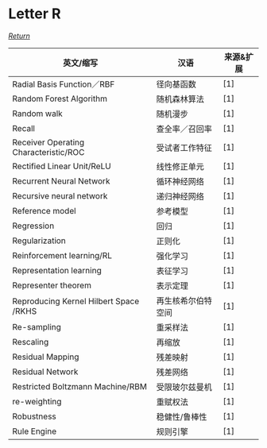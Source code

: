 # Letter R
[*Return*](https://github.com/SyncedAI00/Artificial-Intelligence-Terminology/blob/master/README.md)

英文/缩写|汉语|来源&扩展
---|---|---
Radial Basis Function／RBF|	径向基函数|[1]
Random Forest Algorithm|	随机森林算法|[1]
Random walk	|随机漫步 |[1]
Recall	|查全率／召回率|[1]
Receiver Operating Characteristic/ROC|	受试者工作特征|[1]
Rectified Linear Unit/ReLU|	线性修正单元|[1]
Recurrent Neural Network|	循环神经网络|[1]
Recursive neural network|	递归神经网络|[1]
Reference model |	参考模型|[1]
Regression	|回归|[1]
Regularization	|正则化|[1]
Reinforcement learning/RL|	强化学习|[1]
Representation learning|	表征学习|[1]
Representer theorem|	表示定理|[1]
Reproducing Kernel Hilbert Space /RKHS|	再生核希尔伯特空间|[1]
Re-sampling	|重采样法|[1]
Rescaling	|再缩放|[1]
Residual Mapping	|残差映射|[1]
Residual Network	|残差网络|[1]
Restricted Boltzmann Machine/RBM|	受限玻尔兹曼机|[1]
re-weighting	|重赋权法|[1]
Robustness	|稳健性/鲁棒性|[1]
Rule Engine	|规则引擎|[1]
